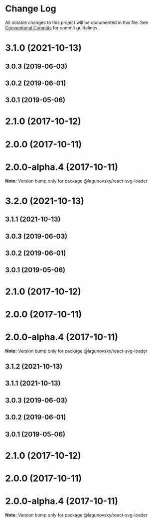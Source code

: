 # Change Log

All notable changes to this project will be documented in this file.
See [Conventional Commits](https://conventionalcommits.org) for commit guidelines.

# 3.1.0 (2021-10-13)

## 3.0.3 (2019-06-03)

## 3.0.2 (2019-06-01)

## 3.0.1 (2019-05-06)

# 2.1.0 (2017-10-12)

# 2.0.0 (2017-10-11)

# 2.0.0-alpha.4 (2017-10-11)

**Note:** Version bump only for package @lagunovsky/react-svg-loader

# 3.2.0 (2021-10-13)

## 3.1.1 (2021-10-13)

## 3.0.3 (2019-06-03)

## 3.0.2 (2019-06-01)

## 3.0.1 (2019-05-06)

# 2.1.0 (2017-10-12)

# 2.0.0 (2017-10-11)

# 2.0.0-alpha.4 (2017-10-11)

**Note:** Version bump only for package @lagunovsky/react-svg-loader

## 3.1.2 (2021-10-13)

## 3.1.1 (2021-10-13)

## 3.0.3 (2019-06-03)

## 3.0.2 (2019-06-01)

## 3.0.1 (2019-05-06)

# 2.1.0 (2017-10-12)

# 2.0.0 (2017-10-11)

# 2.0.0-alpha.4 (2017-10-11)

**Note:** Version bump only for package @lagunovsky/react-svg-loader
